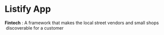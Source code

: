 # Listify App
**Fintech**  : A framework that makes the local street vendors and small shops  discoverable for a customer

